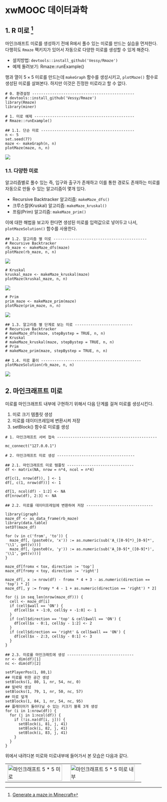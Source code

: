 # xwMOOC 데이터과학




## 1. R 미로 [^minecraft-maze]

[^minecraft-maze]: [Generate a maze in Minecraft](https://ropenscilabs.github.io/miner_book/generate-a-maze-in-minecraft.html)

마인크래프트 미로를 생성하기 전에 R에서 풀수 있는 미로를 만드는 실습을 먼저한다.
다행히도 `Rmaze` 팩키지가 있어서 자동으로 다양한 미로를 생성할 수 있게 해준다.

- 설치방법: `devtools::install_github('Vessy/Rmaze')`
- 예제 돌려보기: Rmaze::runExample()

행과 열이 $5 \times 5$ 미로를 만드는데 `makeGraph` 함수를 생성시키고, `plotMaze()` 함수로 생성된 미로를 살펴본다.
하지만 이것은 진정한 미로라고 할 수 없다.



~~~{.r}
# 0. 환경설정 ----------------------------------------------
# devtools::install_github('Vessy/Rmaze')
library(Rmaze)
library(miner)

# 1. 미로 예제 ---------------------------------------------
# Rmaze::runExample()

## 1.1. 단순 미로 ------------------------------------------
n <- 5
set.seed(77)
maze <- makeGraph(n, n)
plotMaze(maze, n, n)
~~~

<img src="fig/minecraft-r-maze-1.png" style="display: block; margin: auto;" />

### 1.1. 다양한 미로

알고리즘별로 풀수 있는 즉, 입구와 출구가 존재하고 이를 통한 경로도 존재하는 미로를 자동으로 만들 수 있는 알고리즘이 몇개 있다.

- Recursive Backtracker 알고리즘: `makeMaze_dfs()`
- 크루스칼(Kruskal) 알고리즘: `makeMaze_kruskal()`
- 프림(Prim) 알고리즘: `makeMaze_prim()`

이에 대한 해법을 보고자 한다면 생성된 미로를 입력값으로 넣어두고 나서, `plotMazeSolution()` 함수를 사용한다.


~~~{.r}
## 1.2. 알고리즘 별 미로 ------------------------------------------
# Recursive Backtracker 
rb_maze <- makeMaze_dfs(maze)
plotMaze(rb_maze, n, n)
~~~

<img src="fig/minecraft-r-maze-algorithm-1.png" style="display: block; margin: auto;" />

~~~{.r}
# Kruskal
kruskal_maze <- makeMaze_kruskal(maze)
plotMaze(kruskal_maze, n, n)
~~~

<img src="fig/minecraft-r-maze-algorithm-2.png" style="display: block; margin: auto;" />

~~~{.r}
# Prim
prim_maze <- makeMaze_prim(maze)
plotMaze(prim_maze, n, n)
~~~

<img src="fig/minecraft-r-maze-algorithm-3.png" style="display: block; margin: auto;" />

~~~{.r}
## 1.3. 알고리즘 별 단계로 보는 미로 --------------------------
# Recursive Backtracker 
# makeMaze_dfs(maze, stepBystep = TRUE, n, n)
# Kruskal
# makeMaze_kruskal(maze, stepBystep = TRUE, n, n)
# Prim
# makeMaze_prim(maze, stepBystep = TRUE, n, n)

## 1.4. 미로 풀이 ---------------------------------------------
plotMazeSolution(rb_maze, n, n)
~~~

<img src="fig/minecraft-r-maze-algorithm-4.png" style="display: block; margin: auto;" />

## 2. 마인크래프트 미로

미로를 마인크래프트 내부에 구현하기 위해서 다음 단계를 걸쳐 미로를 생성시킨다.

1. 미로 크기 템플릿 생성
1. 미로를 데이터프레임에 변환시켜 저장
1. setBlock() 함수로 미로를 생성


~~~{.r}
# 1. 마인크래프트 서버 접속 ---------------------------------------------

mc_connect("127.0.0.1")

# 2. 마인크래프트 미로 생성 -----------------------------------

## 2.1. 마인크래프트 미로 템플릿 ------------------------------
df <- matrix(NA, nrow = n*4, ncol = n*4)

df[c(1, nrow(df)), ] <- 1
df[, c(1, nrow(df))] <- 1

df[1, ncol(df) - 1:2] <- NA
df[nrow(df), 2:3] <- NA

## 2.2. 미로를 데이터프레임에 변환하여 저장 ------------------------------

library(igraph)
maze_df <- as_data_frame(rb_maze)
library(data.table)
setDT(maze_df)

for (v in c('from', 'to')) {
  maze_df[, (paste0(v, 'x')) := as.numeric(sub('A_([0-9]*)_[0-9]*', '\\1', get(v)))]
  maze_df[, (paste0(v, 'y')) := as.numeric(sub('A_[0-9]*_([0-9]*)', '\\1', get(v)))]
}

maze_df[fromx < tox, direction := 'top']
maze_df[fromy < toy, direction := 'right']

maze_df[, x := nrow(df) - fromx * 4 + 3 - as.numeric(direction == 'top') * 2]
maze_df[, y := fromy * 4 - 1 + as.numeric(direction == 'right') * 2]

for (i in seq_len(nrow(maze_df))) {
  cell <- maze_df[i]
  if (cell$wall == 'ON') {
    df[cell$x + -1:0, cell$y + -1:0] <- 1
  }
  if (cell$direction == 'top' & cell$wall == 'ON') {
    df[cell$x - 0:1, cell$y - 1:2] <- 2
  }
  if (cell$direction == 'right' & cell$wall == 'ON') {
    df[cell$x - 2:3, cell$y - 0:1] <- 3
  }
}

## 2.3. 미로를 마인크래트에 생성 ------------------------------
nr <- dim(df)[1]
nc <- dim(df)[2]

setPlayerPos(1, 80,1)
## 미로를 위한 공간 생성
setBlocks(1, 80, 1, nr, 54, nc, 0)
## 밑바닥 생성
setBlocks(1, 79, 1, nr, 50, nc, 57)
## 미로 덮개
setBlocks(1, 84, 1, nr, 54, nc, 95)
## 플레이어가 돌아다닐 수 있는 키크기 블록 3개 생성
for (i in 1:nrow(df)) {
  for (j in 1:ncol(df)) {
    if (!is.na(df[i, j])) {
      setBlock(i, 81, j, 41)
      setBlock(i, 82, j, 41)
      setBlock(i, 83, j, 41)
    }
  }
}
~~~

위에서 내려다본 미로와 미로내부에 들어가서 본 모습은 다음과 같다.

| | |
|-|-|
|<img src="fig/minecraft-five-maze.png" alt="마인크래프트 5 * 5 미로" width="97%" /> | <img src="fig/minecraft-maze-inside.png" alt="마인크래프트 5 * 5 미로 내부" width="97%" />|


